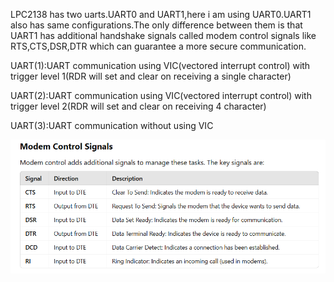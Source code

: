 LPC2138 has two uarts.UART0 and UART1,here i am using UART0.UART1 also has same configurations.The only difference between them is that UART1 has additional handshake signals called modem control signals like RTS,CTS,DSR,DTR which can guarantee a more secure communication.

 UART(1):UART communication using VIC(vectored interrupt control) with trigger level 1(RDR will set and clear on receiving a single character)

 UART(2):UART communication using VIC(vectored interrupt control) with trigger level 2(RDR will set and clear on receiving 4 character)

 UART(3):UART communication without using VIC
 
![image Alt](https://github.com/sarangsuresh-creator/LPC2138/blob/9f79457990e224147ff11d22a68383a13ee42af6/UART0/modem%20signals.png)

